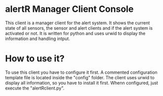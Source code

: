 alertR Manager Client Console
======

This client is a manager client for the alert system. It shows the current state of all sensors, the sensor and alert clients and if the alert system is activated or not. It is written for python and uses urwid to display the information and handling intput.


How to use it?
======

To use this client you have to configure it first. A commented configuration template file is located inside the "config" folder. The client uses urwid to display all information, so you have to install it first. Whenn configured, just execute the "alertRclient.py".